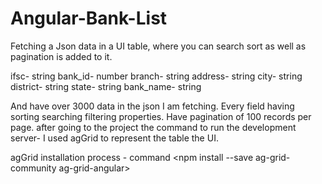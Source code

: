 # Angular-Bank-List
Fetching a Json data in a UI table, where you can search sort as well as pagination is added to it.

ifsc- string
bank_id- number
branch- string
address- string
city- string
district- string
state- string
bank_name- string

And have over 3000 data in the json I am fetching.
Every field having sorting searching filtering properties. Have pagination of 100 records per page.
after going to the project the command to run the development server-<ng serve>
I used agGrid to represent the table the UI.

agGrid installation process - command <npm install --save ag-grid-community ag-grid-angular>
